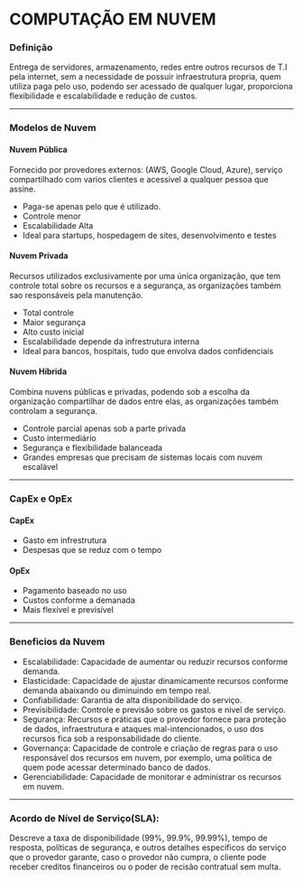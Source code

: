 # COMPUTAÇÃO EM NUVEM
### Definição

Entrega de servidores, armazenamento, redes entre outros recursos de T.I pela internet, sem a necessidade de possuir infraestrutura propria, quem utiliza paga pelo uso, podendo ser acessado de qualquer lugar, proporciona flexibilidade e escalabilidade e redução de custos.

----

### Modelos de Nuvem

#### Nuvem Pública
Fornecido por provedores externos: (AWS, Google Cloud, Azure), serviço compartilhado com varios clientes e acessivel a qualquer pessoa que assine.
 - Paga-se apenas pelo que é utilizado.
 - Controle menor
 - Escalabilidade Alta
 - Ideal para startups, hospedagem de sites, desenvolvimento e testes

#### Nuvem Privada
Recursos utilizados exclusivamente por uma única organização, que tem controle total sobre os recursos e a segurança, as organizações também sao responsáveis pela manutenção.
 - Total controle
 - Maior segurança
 - Alto custo inicial
 - Escalabilidade depende da infrestrutura interna
 - Ideal para bancos, hospitais, tudo que envolva dados confidenciais

#### Nuvem Híbrida
Combina nuvens públicas e privadas, podendo sob a escolha da organização compartilhar de dados entre elas, as organizações também controlam a segurança.
 - Controle parcial apenas sob a parte privada
 - Custo intermediário
 - Segurança e flexibilidade balanceada
 - Grandes empresas que precisam de sistemas locais com nuvem escalável

----

### CapEx e OpEx

#### CapEx
 - Gasto em infrestrutura
 - Despesas que se reduz com o tempo

#### OpEx
 - Pagamento baseado no uso
 - Custos conforme a demanada
 - Mais flexível e previsível

----
### Beneficios da Nuvem
 - Escalabilidade: Capacidade de aumentar ou reduzir recursos conforme demanda.
 - Elasticidade: Capacidade de ajustar dinamicamente recursos conforme demanda abaixando ou diminuindo em tempo real.
 - Confiabilidade: Garantia de alta disponibilidade do serviço.
 - Previsibilidade: Controle e previsão sobre os gastos e nivel de serviço.
 - Segurança: Recursos e práticas que o provedor fornece para proteção de dados, infraestrutura e ataques mal-intencionados, o uso dos recursos fica sob a responsabilidade do cliente.
 - Governança: Capacidade de controle e criação de regras para o uso responsável dos recursos em nuvem, por exemplo, uma política de quem pode acessar determinado banco de dados.
 - Gerenciabilidade: Capacidade de monitorar e administrar os recursos em nuvem.

----

### Acordo de Nível de Serviço(SLA): 
Descreve a taxa de disponibilidade (99%, 99.9%, 99.99%), tempo de resposta, políticas de segurança, e outros detalhes específicos do serviço que o provedor garante, caso o provedor não cumpra, o cliente pode receber creditos financeiros ou o poder de recisão contratual sem multa.

